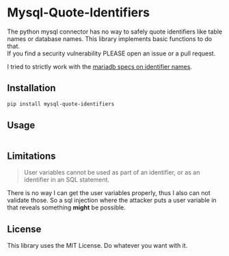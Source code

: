 # Mysql-Quote-Identifiers

The python mysql connector has no way to safely quote identifiers like table names or database names. This library implements basic functions to do that.  
If you find a security vulnerability PLEASE open an issue or a pull request.

I tried to strictly work with the [mariadb specs on identifier names](https://mariadb.com/docs/server/reference/sql-structure/sql-language-structure/identifier-names).

## Installation

```sh
pip install mysql-quote-identifiers
```

## Usage

```python
```

## Limitations

> User variables cannot be used as part of an identifier, or as an identifier in an SQL statement.

There is no way I can get the user variables properly, thus I also can not validate those. So a sql injection where the attacker puts a user variable in that reveals something **might** be possible.

## License

This library uses the MIT License. Do whatever you want with it.
